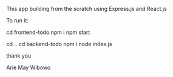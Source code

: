 This app building from the scratch using Express.js and React.js

To run it:

cd frontend-todo
npm i
npm start


cd ..
cd backend-todo
npm i
node index.js

thank you

Arie May Wibowo
